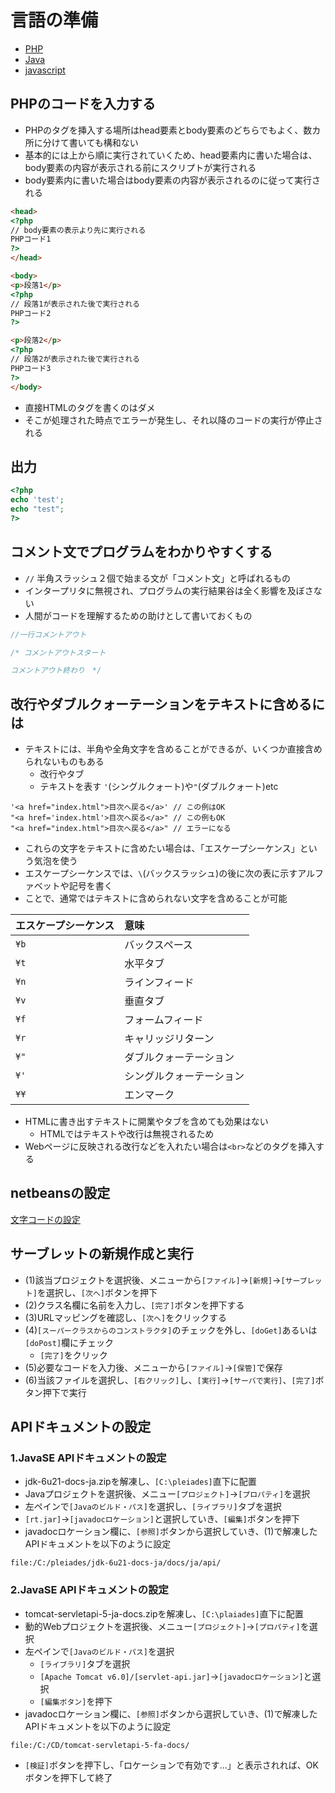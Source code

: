# 言語の準備

* [PHP](01)
* [Java](02)
* [javascript](03)

## PHPのコードを入力する

* PHPのタグを挿入する場所はhead要素とbody要素のどちらでもよく、数カ所に分けて書いても構和ない
* 基本的には上から順に実行されていくため、head要素内に書いた場合は、body要素の内容が表示される前にスクリプトが実行される
* body要素内に書いた場合はbody要素の内容が表示されるのに従って実行される

```html
<head>
<?php
// body要素の表示より先に実行される
PHPコード1
?>
</head>

<body>
<p>段落1</p>
<?php
// 段落1が表示された後で実行される
PHPコード2
?>

<p>段落2</p>
<?php
// 段落2が表示された後で実行される
PHPコード3
?>
</body>
```

* 直接HTMLのタグを書くのはダメ
* そこが処理された時点でエラーが発生し、それ以降のコードの実行が停止される

## 出力

```php
<?php
echo 'test';
echo "test";
?>
```

## コメント文でプログラムをわかりやすくする

* `//` 半角スラッシュ２個で始まる文が「コメント文」と呼ばれるもの
* インタープリタに無視され、プログラムの実行結果谷は全く影響を及ぼさない
* 人間がコードを理解するための助けとして書いておくもの

```php
//一行コメントアウト

/* コメントアウトスタート

コメントアウト終わり　*/
```

## 改行やダブルクォーテーションをテキストに含めるには

* テキストには、半角や全角文字を含めることができるが、いくつか直接含められないものもある
    * 改行やタブ
    * テキストを表す `'`(シングルクォート)や`"`(ダブルクォート)etc

```text
'<a href="index.html">目次へ戻る</a>' // この例はOK
"<a href='index.html'>目次へ戻る</a>" // この例もOK
"<a href="index.html">目次へ戻る</a>" // エラーになる
```

* これらの文字をテキストに含めたい場合は、「エスケープシーケンス」という気泡を使う
* エスケープシーケンスでは、`\`(バックスラッシュ)の後に次の表に示すアルファベットや記号を書く
* ことで、通常ではテキストに含められない文字を含めることが可能

| エスケープシーケンス | 意味 |
|:----|:----|
| `¥b` | バックスペース |
| `¥t` | 水平タブ |
| `¥n` | ラインフィード |
| `¥v` | 垂直タブ |
| `¥f` | フォームフィード |
| `¥r` | キャリッジリターン |
| `¥"` | ダブルクォーテーション |
| `¥'` | シングルクォーテーション |
| `¥¥` | エンマーク |

* HTMLに書き出すテキストに開業やタブを含めても効果はない
    * HTMLではテキストや改行は無視されるため
* Webページに反映される改行などを入れたい場合は`<br>`などのタグを挿入する

## netbeansの設定

[文字コードの設定](http://ameblo.jp/yuu-sys-guard/entry-11756578651.html)

## サーブレットの新規作成と実行

* (1)該当プロジェクトを選択後、メニューから`[ファイル]`→`[新規]`→`[サーブレット]`を選択し、`[次へ]`ボタンを押下
* (2)クラス名欄に名前を入力し、`[完了]`ボタンを押下する
* (3)URLマッピングを確認し、`[次へ]`をクリックする
* (4)`[スーパークラスからのコンストラクタ]`のチェックを外し、`[doGet]`あるいは`[doPost]`欄にチェック
    * `[完了]`をクリック
* (5)必要なコードを入力後、メニューから`[ファイル]`→`[保管]`で保存
* (6)当該ファイルを選択し、`[右クリック]`し、`[実行]`→`[サーバで実行]`、`[完了]`ボタン押下で実行

## APIドキュメントの設定

### 1.JavaSE APIドキュメントの設定

* jdk-6u21-docs-ja.zipを解凍し、`[C:\pleiades]`直下に配置
* Javaプロジェクトを選択後、メニュー`[プロジェクト]`→`[プロパティ]`を選択
* 左ペインで`[Javaのビルド・パス]`を選択し、`[ライブラリ]`タブを選択
* `[rt.jar]`→`[javadocロケーション]`と選択していき、`[編集]`ボタンを押下
* javadocロケーション欄に、`[参照]`ボタンから選択していき、(1)で解凍したAPIドキュメントを以下のように設定

`file:/C:/pleiades/jdk-6u21-docs-ja/docs/ja/api/`

### 2.JavaSE APIドキュメントの設定

* tomcat-servletapi-5-ja-docs.zipを解凍し、`[C:\plaiades]`直下に配置
* 動的Webプロジェクトを選択後、メニュー`[プロジェクト]`→`[プロパティ]`を選択
* 左ペインで`[Javaのビルド・パス]`を選択
    * `[ライブラリ]`タブを選択
    * `[Apache Tomcat v6.0]/[servlet-api.jar]`→`[javadocロケーション]`と選択
    * `[編集ボタン]`を押下
* javadocロケーション欄に、`[参照]`ボタンから選択していき、(1)で解凍したAPIドキュメントを以下のように設定

`file:/C:/CD/tomcat-servletapi-5-fa-docs/`

* `[検証]`ボタンを押下し、「ロケーションで有効です...」と表示されれば、OKボタンを押下して終了
